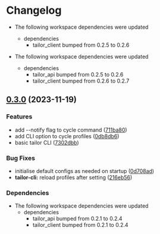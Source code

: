 # Changelog

* The following workspace dependencies were updated
  * dependencies
    * tailor_client bumped from 0.2.5 to 0.2.6

* The following workspace dependencies were updated
  * dependencies
    * tailor_api bumped from 0.2.5 to 0.2.6
    * tailor_client bumped from 0.2.6 to 0.2.7

## [0.3.0](https://github.com/AaronErhardt/tuxedo-rs/compare/tailor-v0.2.3...tailor-v0.3.0) (2023-11-19)


### Features

* add --notify flag to cycle command ([711ba80](https://github.com/AaronErhardt/tuxedo-rs/commit/711ba80867633f94e0657212c328eb743e8cea61))
* add CLI option to cycle profiles ([0db8db6](https://github.com/AaronErhardt/tuxedo-rs/commit/0db8db6f96f803cee1c618265f4dbeb7d78ff797))
* basic tailor CLI ([7302dbb](https://github.com/AaronErhardt/tuxedo-rs/commit/7302dbbcd7f3ed2ad879318531223645122c3178))


### Bug Fixes

* initialise default configs as needed on startup ([0d708ad](https://github.com/AaronErhardt/tuxedo-rs/commit/0d708adab1275e07868a3821fe4e27c84bf65ae5))
* **tailor-cli:** reload profiles after setting ([216eb56](https://github.com/AaronErhardt/tuxedo-rs/commit/216eb569d6152781a18b18325ef45d3d64423a06))


### Dependencies

* The following workspace dependencies were updated
  * dependencies
    * tailor_api bumped from 0.2.1 to 0.2.4
    * tailor_client bumped from 0.2.1 to 0.2.4
